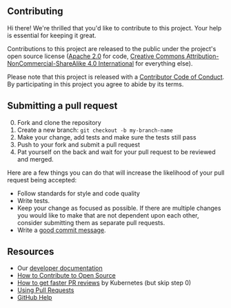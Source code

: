 ## Contributing

Hi there! We're thrilled that you'd like to contribute to this project. Your help is essential for keeping it great.

Contributions to this project are released to the public under the project's open source license ([Apache 2.0](https://www.home-assistant.io/blog/2017/01/21/home-assistant-governance/#code-license) for code, [Creative Commons Attribution-NonCommercial-ShareAlike 4.0 International](https://www.home-assistant.io/blog/2017/01/21/home-assistant-governance/#documentation-license) for everything else).

Please note that this project is released with a [Contributor Code of Conduct](CODE_OF_CONDUCT.md). By participating in this project you agree to abide by its terms.

## Submitting a pull request

0. Fork and clone the repository
0. Create a new branch: `git checkout -b my-branch-name`
0. Make your change, add tests and make sure the tests still pass
0. Push to your fork and submit a pull request
0. Pat yourself on the back and wait for your pull request to be reviewed and merged.

Here are a few things you can do that will increase the likelihood of your pull request being accepted:

- Follow standards for style and code quality
- Write tests.
- Keep your change as focused as possible. If there are multiple changes you would like to make that are not dependent upon each other, consider submitting them as separate pull requests.
- Write a [good commit message](http://tbaggery.com/2008/04/19/a-note-about-git-commit-messages.html).

## Resources

- Our [developer documentation](https://developers.home-assistant.io/)
- [How to Contribute to Open Source](https://opensource.guide/how-to-contribute/)
- [How to get faster PR reviews](https://github.com/kubernetes/community/blob/master/contributors/guide/pull-requests.md#best-practices-for-faster-reviews) by Kubernetes (but skip step 0)
- [Using Pull Requests](https://help.github.com/articles/about-pull-requests/)
- [GitHub Help](https://help.github.com)
